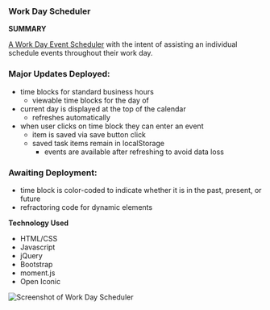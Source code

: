 ### Work Day Scheduler

**SUMMARY** 

[A Work Day Event Scheduler](https://devmadia.github.io/calendar-app/) with the intent of assisting an individual schedule events throughout their work day.

### Major Updates Deployed: 
- time blocks for standard business hours
  - viewable time blocks for the day of
- current day is displayed at the top of the calendar
  - refreshes automatically
- when user clicks on time block they can enter an event
  - item is saved via save button click
  - saved task items remain in localStorage 
    - events are available after refreshing to avoid data loss

### Awaiting Deployment:
- time block is color-coded to indicate whether it is in the past, present, or future
- refractoring code for dynamic elements

**Technology Used**
- HTML/CSS
- Javascript
- jQuery
- Bootstrap
- moment.js
- Open Iconic

![Screenshot of Work Day Scheduler](https://devmadia.github.io/calendar-app/assets/images/WorkDayScheduler.png)